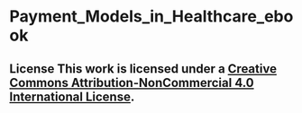 # Payment_Models_in_Healthcare_ebook
 ## License This work is licensed under a [Creative Commons Attribution-NonCommercial 4.0 International License](https://creativecommons.org/licenses/by-nc/4.0/).

